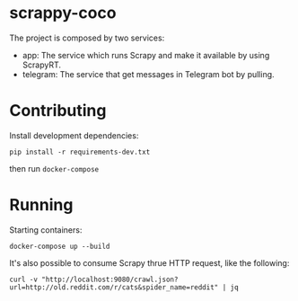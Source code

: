 # scrappy-coco

The project is composed by two services:
- app:
    The service which runs Scrapy and make it available by using ScrapyRT.
- telegram:
    The service that get messages in Telegram bot by pulling.



Contributing
============

Install development dependencies:
```shell
pip install -r requirements-dev.txt
```
then run `docker-compose`


Running
=======

Starting containers:
```shell
docker-compose up --build
```

It's also possible to consume Scrapy thrue HTTP request, like the following:
```shell
curl -v "http://localhost:9080/crawl.json?url=http://old.reddit.com/r/cats&spider_name=reddit" | jq
```
